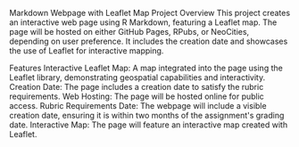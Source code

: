  Markdown Webpage with Leaflet Map
Project Overview
This project creates an interactive web page using R Markdown, featuring a Leaflet map. The page will be hosted on either GitHub Pages, RPubs, or NeoCities, depending on user preference. It includes the creation date and showcases the use of Leaflet for interactive mapping.

Features
Interactive Leaflet Map: A map integrated into the page using the Leaflet library, demonstrating geospatial capabilities and interactivity.
Creation Date: The page includes a creation date to satisfy the rubric requirements.
Web Hosting: The page will be hosted online for public access.
Rubric Requirements
Date: The webpage will include a visible creation date, ensuring it is within two months of the assignment's grading date.
Interactive Map: The page will feature an interactive map created with Leaflet.
